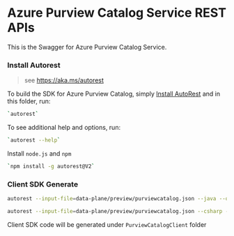 # Azure Purview Catalog Service REST APIs

This is the Swagger for Azure Purview Catalog Service.

### Install Autorest

> see https://aka.ms/autorest

To build the SDK for Azure Purview Catalog, simply [Install AutoRest](https://aka.ms/autorest/install) and in this folder, run:
```bash
`autorest`
```
To see additional help and options, run:
```bash
`autorest --help`
```
Install `node.js` and `npm`
```bash
`npm install -g autorest@V2`
```

### Client SDK Generate

```bash
autorest --input-file=data-plane/preview/purviewcatalog.json --java --output-folder=PurviewCatalogClient/Java --namespace=PurviewCatalog --add-credentials
```

```bash
autorest --input-file=data-plane/preview/purviewcatalog.json --csharp --output-folder=PurviewCatalogClient/CSharp --namespace=PurviewCatalog --add-credentials
```

Client SDK code will be generated under `PurviewCatalogClient` folder
